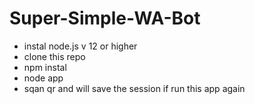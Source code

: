 # Super-Simple-WA-Bot

- instal node.js v 12 or higher
- clone this repo
- npm instal
- node app
- sqan qr and will save the session if run this app again
